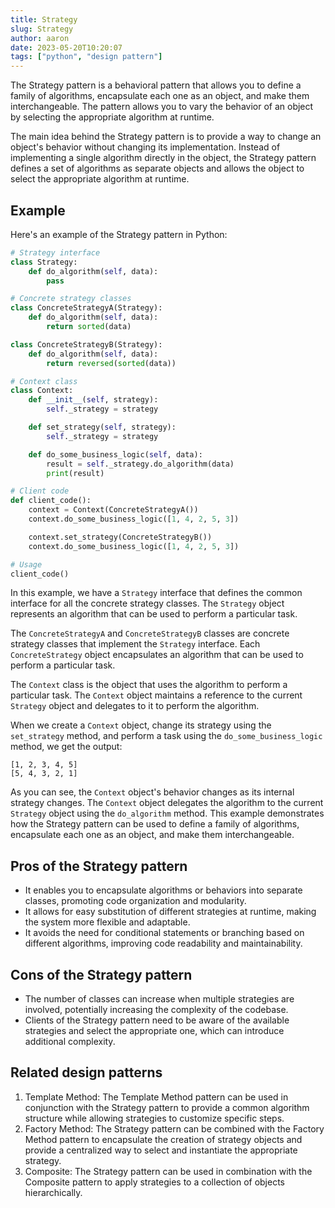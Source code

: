 ```yaml
---
title: Strategy
slug: Strategy
author: aaron
date: 2023-05-20T10:20:07
tags: ["python", "design pattern"]
---
```



The Strategy pattern is a behavioral pattern that allows you to define a family of algorithms, encapsulate each one as an object, and make them interchangeable. The pattern allows you to vary the behavior of an object by selecting the appropriate algorithm at runtime.

The main idea behind the Strategy pattern is to provide a way to change an object's behavior without changing its implementation. Instead of implementing a single algorithm directly in the object, the Strategy pattern defines a set of algorithms as separate objects and allows the object to select the appropriate algorithm at runtime.

## Example

Here's an example of the Strategy pattern in Python:

```python
# Strategy interface
class Strategy:
    def do_algorithm(self, data):
        pass

# Concrete strategy classes
class ConcreteStrategyA(Strategy):
    def do_algorithm(self, data):
        return sorted(data)

class ConcreteStrategyB(Strategy):
    def do_algorithm(self, data):
        return reversed(sorted(data))

# Context class
class Context:
    def __init__(self, strategy):
        self._strategy = strategy

    def set_strategy(self, strategy):
        self._strategy = strategy

    def do_some_business_logic(self, data):
        result = self._strategy.do_algorithm(data)
        print(result)

# Client code
def client_code():
    context = Context(ConcreteStrategyA())
    context.do_some_business_logic([1, 4, 2, 5, 3])

    context.set_strategy(ConcreteStrategyB())
    context.do_some_business_logic([1, 4, 2, 5, 3])

# Usage
client_code()
```

In this example, we have a `Strategy` interface that defines the common interface for all the concrete strategy classes. The `Strategy` object represents an algorithm that can be used to perform a particular task.

The `ConcreteStrategyA` and `ConcreteStrategyB` classes are concrete strategy classes that implement the `Strategy` interface. Each `ConcreteStrategy` object encapsulates an algorithm that can be used to perform a particular task.

The `Context` class is the object that uses the algorithm to perform a particular task. The `Context` object maintains a reference to the current `Strategy` object and delegates to it to perform the algorithm.

When we create a `Context` object, change its strategy using the `set_strategy` method, and perform a task using the `do_some_business_logic` method, we get the output:

```
[1, 2, 3, 4, 5]
[5, 4, 3, 2, 1]
```

As you can see, the `Context` object's behavior changes as its internal strategy changes. The `Context` object delegates the algorithm to the current `Strategy` object using the `do_algorithm` method. This example demonstrates how the Strategy pattern can be used to define a family of algorithms, encapsulate each one as an object, and make them interchangeable.

## Pros of the Strategy pattern

- It enables you to encapsulate algorithms or behaviors into separate classes, promoting code organization and modularity.
- It allows for easy substitution of different strategies at runtime, making the system more flexible and adaptable.
- It avoids the need for conditional statements or branching based on different algorithms, improving code readability and maintainability.

## Cons of the Strategy pattern

- The number of classes can increase when multiple strategies are involved, potentially increasing the complexity of the codebase.
- Clients of the Strategy pattern need to be aware of the available strategies and select the appropriate one, which can introduce additional complexity.

## Related design patterns

1. Template Method: The Template Method pattern can be used in conjunction with the Strategy pattern to provide a common algorithm structure while allowing strategies to customize specific steps.
2. Factory Method: The Strategy pattern can be combined with the Factory Method pattern to encapsulate the creation of strategy objects and provide a centralized way to select and instantiate the appropriate strategy.
3. Composite: The Strategy pattern can be used in combination with the Composite pattern to apply strategies to a collection of objects hierarchically.